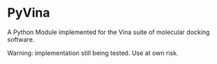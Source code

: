 # PyVina
A Python Module implemented for the Vina suite of molecular docking software.

Warning: implementation still being tested. Use at own risk.
